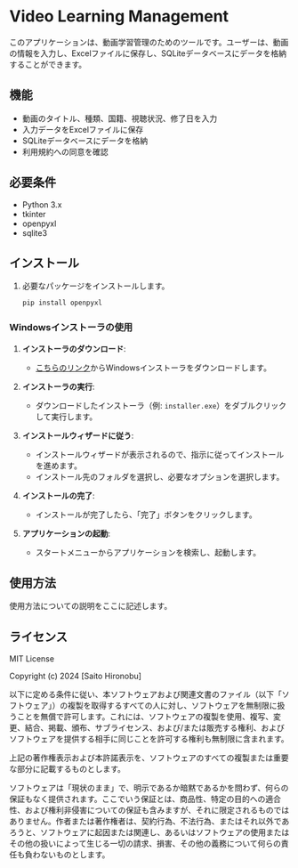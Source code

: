 # Video Learning Management

このアプリケーションは、動画学習管理のためのツールです。ユーザーは、動画の情報を入力し、Excelファイルに保存し、SQLiteデータベースにデータを格納することができます。

## 機能

- 動画のタイトル、種類、国籍、視聴状況、修了日を入力
- 入力データをExcelファイルに保存
- SQLiteデータベースにデータを格納
- 利用規約への同意を確認

## 必要条件

- Python 3.x
- tkinter
- openpyxl
- sqlite3

## インストール

1. 必要なパッケージをインストールします。

   ```bash
   pip install openpyxl
   ```

### Windowsインストーラの使用

1. **インストーラのダウンロード**:
   - [こちらのリンク](URL_TO_INSTALLER)からWindowsインストーラをダウンロードします。

2. **インストーラの実行**:
   - ダウンロードしたインストーラ（例: `installer.exe`）をダブルクリックして実行します。

3. **インストールウィザードに従う**:
   - インストールウィザードが表示されるので、指示に従ってインストールを進めます。
   - インストール先のフォルダを選択し、必要なオプションを選択します。

4. **インストールの完了**:
   - インストールが完了したら、「完了」ボタンをクリックします。

5. **アプリケーションの起動**:
   - スタートメニューからアプリケーションを検索し、起動します。

## 使用方法

使用方法についての説明をここに記述します。

## ライセンス

MIT License

Copyright (c) 2024 [Saito Hironobu]

以下に定める条件に従い、本ソフトウェアおよび関連文書のファイル（以下「ソフトウェア」）の複製を取得するすべての人に対し、ソフトウェアを無制限に扱うことを無償で許可します。これには、ソフトウェアの複製を使用、複写、変更、結合、掲載、頒布、サブライセンス、および/または販売する権利、およびソフトウェアを提供する相手に同じことを許可する権利も無制限に含まれます。

上記の著作権表示および本許諾表示を、ソフトウェアのすべての複製または重要な部分に記載するものとします。

ソフトウェアは「現状のまま」で、明示であるか暗黙であるかを問わず、何らの保証もなく提供されます。ここでいう保証とは、商品性、特定の目的への適合性、および権利非侵害についての保証も含みますが、それに限定されるものではありません。作者または著作権者は、契約行為、不法行為、またはそれ以外であろうと、ソフトウェアに起因または関連し、あるいはソフトウェアの使用またはその他の扱いによって生じる一切の請求、損害、その他の義務について何らの責任も負わないものとします。
